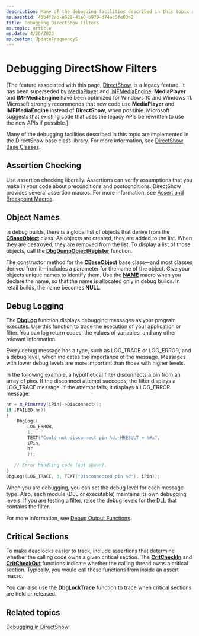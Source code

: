 ```yaml
---
description: Many of the debugging facilities described in this topic are implemented in the DirectShow base class library. For more information, see DirectShow Base Classes.
ms.assetid: 40b4f2ab-e629-41a0-b979-d74ac5fe83a2
title: Debugging DirectShow Filters
ms.topic: article
ms.date: 4/26/2023
ms.custom: UpdateFrequency5
---
```


# Debugging DirectShow Filters

\[The feature associated with this page, [DirectShow](/windows/win32/directshow/directshow), is a legacy feature. It has been superseded by [MediaPlayer](/uwp/api/Windows.Media.Playback.MediaPlayer) and [IMFMediaEngine](/windows/win32/api/mfmediaengine/nn-mfmediaengine-imfmediaengine). **MediaPlayer** and **IMFMediaEngine** have been optimized for Windows 10 and Windows 11. Microsoft strongly recommends that new code use **MediaPlayer** and **IMFMediaEngine** instead of **DirectShow**, when possible. Microsoft suggests that existing code that uses the legacy APIs be rewritten to use the new APIs if possible.\]

Many of the debugging facilities described in this topic are implemented in the DirectShow base class library. For more information, see [DirectShow Base Classes](directshow-base-classes.md).

## Assertion Checking

Use assertion checking liberally. Assertions can verify assumptions that you make in your code about preconditions and postconditions. DirectShow provides several assertion macros. For more information, see [Assert and Breakpoint Macros](assert-and-breakpoint-macros.md).

## Object Names

In debug builds, there is a global list of objects that derive from the [**CBaseObject**](cbaseobject.md) class. As objects are created, they are added to the list. When they are destroyed, they are removed from the list. To display a list of those objects, call the [**DbgDumpObjectRegister**](dbgdumpobjectregister.md) function.

The constructor method for the [**CBaseObject**](cbaseobject.md) base class—and most classes derived from it—includes a parameter for the name of the object. Give your objects unique names to identify them. Use the [**NAME**](name.md) macro when you declare the name, so that the name is allocated only in debug builds. In retail builds, the name becomes **NULL**.

## Debug Logging

The [**DbgLog**](dbglog.md) function displays debugging messages as your program executes. Use this function to trace the execution of your application or filter. You can log return codes, the values of variables, and any other relevant information.

Every debug message has a type, such as LOG\_TRACE or LOG\_ERROR, and a debug level, which indicates the importance of the message. Messages with lower debug levels are more important than those with higher levels.

In the following example, a hypothetical filter disconnects a pin from an array of pins. If the disconnect attempt succeeds, the filter displays a LOG\_TRACE message. If the attempt fails, it displays a LOG\_ERROR message:


```C++
hr = m_PinArray[iPin]->Disconnect();
if (FAILED(hr))
{
    DbgLog((
        LOG_ERROR, 
        1, 
        TEXT("Could not disconnect pin %d. HRESULT = %#x", 
        iPin, 
        hr
        ));
 
   // Error handling code (not shown).
}
DbgLog((LOG_TRACE, 3, TEXT("Disconnected pin %d"), iPin));
```



When you are debugging, you can set the debug level for each message type. Also, each module (DLL or executable) maintains its own debugging levels. If you are testing a filter, raise the debug levels for the DLL that contains the filter.

For more information, see [Debug Output Functions](debug-output-functions.md).

## Critical Sections

To make deadlocks easier to track, include assertions that determine whether the calling code owns a given critical section. The [**CritCheckIn**](critcheckin.md) and [**CritCheckOut**](critcheckout.md) functions indicate whether the calling thread owns a critical section. Typically, you would call these functions from inside an assert macro.

You can also use the [**DbgLockTrace**](dbglocktrace.md) function to trace when critical sections are held or released.

## Related topics

<dl> <dt>

[Debugging in DirectShow](debugging-in-directshow.md)
</dt> </dl>

 

 



